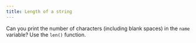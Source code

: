 ```yaml
---
title: Length of a string
---
```


Can you print the number of characters (including blank spaces) in the `name` variable? Use the `len()` function.
